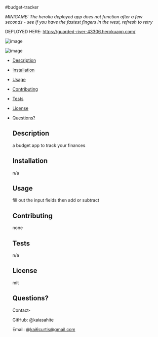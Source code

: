 #budget-tracker

*MINIGAME: The heroku deployed app does not function after a few seconds - see if you have the fastest fingers in the west, refresh to retry*

DEPLOYED HERE: https://guarded-river-43306.herokuapp.com/



  ![image](https://user-images.githubusercontent.com/70611424/110231074-c3508c80-7ed2-11eb-9faf-86483836fb80.png)
  
  ![image](https://user-images.githubusercontent.com/70611424/110231116-f5fa8500-7ed2-11eb-8bad-06a183995011.png)
  
  
  
  
  
  
  - [Description](#description)
  - [Installation](#installation)
  - [Usage](#usage)
  - [Contributing](#contributing)
  - [Tests](#tests)
  - [License](#license)
  - [Questions?](#questions-)

  
    
    ## Description 
     
    
    a budget app to track your finances 
    

    ## Installation
    
    
    n/a
    

    ## Usage 
    
    
    fill out the input fields then add or subtract

    
    ## Contributing
    
   
    none

    
    ## Tests
    
    
    n/a

    
    ## License
    
    mit
    

    ## Questions?
     
    
    Contact-
   
    
    GitHub: @kaiasahite
    
    Email: @kai6curtis@gmail.com
    
